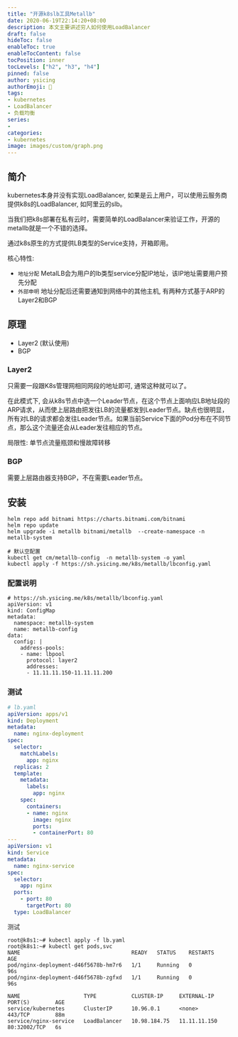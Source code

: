 ```yaml
---
title: "开源k8slb工具Metallb"
date: 2020-06-19T22:14:20+08:00
description: 本文主要讲述穷人如何使用LoadBalancer
draft: false
hideToc: false
enableToc: true
enableTocContent: false
tocPosition: inner
tocLevels: ["h2", "h3", "h4"]
pinned: false
author: ysicing
authorEmoji: 🐶
tags: 
- kubernetes
- LoadBalancer
- 负载均衡
series:
-
categories:
- kubernetes
image: images/custom/graph.png
---
```


## 简介

kubernetes本身并没有实现LoadBalancer, 如果是云上用户，可以使用云服务商提供k8s的LoadBalancer, 如阿里云的slb。

当我们把k8s部署在私有云时，需要简单的LoadBalancer来验证工作，开源的metallb就是一个不错的选择。

通过k8s原生的方式提供LB类型的Service支持，开箱即用。

核心特性:

- `地址分配` MetalLB会为用户的lb类型service分配IP地址，该IP地址需要用户预先分配
- `外部申明` 地址分配后还需要通知到网络中的其他主机, 有两种方式基于ARP的Layer2和BGP

## 原理

- Layer2 (默认使用)
- BGP

### Layer2

只需要一段跟K8s管理网相同网段的地址即可, 通常这种就可以了。

在此模式下, 会从k8s节点中选一个Leader节点，在这个节点上面响应LB地址段的ARP请求，从而使上层路由把发往LB的流量都发到Leader节点。缺点也很明显，所有对LB的请求都会发往Leader节点。如果当前Service下面的Pod分布在不同节点，那么这个流量还会从Leader发往相应的节点。

局限性: 单节点流量瓶颈和慢故障转移

### BGP

需要上层路由器支持BGP，不在需要Leader节点。

## 安装

```
helm repo add bitnami https://charts.bitnami.com/bitnami
helm repo update 
helm upgrade -i metallb bitnami/metallb  --create-namespace -n metallb-system

# 默认空配置
kubectl get cm/metallb-config  -n metallb-system -o yaml 
kubectl apply -f https://sh.ysicing.me/k8s/metallb/lbconfig.yaml
```

### 配置说明

```
# https://sh.ysicing.me/k8s/metallb/lbconfig.yaml
apiVersion: v1
kind: ConfigMap
metadata:
  namespace: metallb-system
  name: metallb-config
data:
  config: |
    address-pools:
    - name: lbpool
      protocol: layer2
      addresses:
      - 11.11.11.150-11.11.11.200
```

### 测试

```yaml
# lb.yaml
apiVersion: apps/v1
kind: Deployment
metadata:
  name: nginx-deployment
spec:
  selector:
    matchLabels:
      app: nginx
  replicas: 2
  template:
    metadata:
      labels:
        app: nginx
    spec:
      containers:
      - name: nginx
        image: nginx
        ports:
        - containerPort: 80
---
apiVersion: v1
kind: Service
metadata:
  name: nginx-service
spec:
  selector:
    app: nginx
  ports:
    - port: 80
      targetPort: 80
  type: LoadBalancer
```

测试

```
root@k8s1:~# kubectl apply -f lb.yaml
root@k8s1:~# kubectl get pods,svc
NAME                                   READY   STATUS    RESTARTS   AGE
pod/nginx-deployment-d46f5678b-hm7r6   1/1     Running   0          96s
pod/nginx-deployment-d46f5678b-zgfxd   1/1     Running   0          96s

NAME                    TYPE           CLUSTER-IP     EXTERNAL-IP    PORT(S)        AGE
service/kubernetes      ClusterIP      10.96.0.1      <none>         443/TCP        88m
service/nginx-service   LoadBalancer   10.98.184.75   11.11.11.150   80:32002/TCP   6s
```